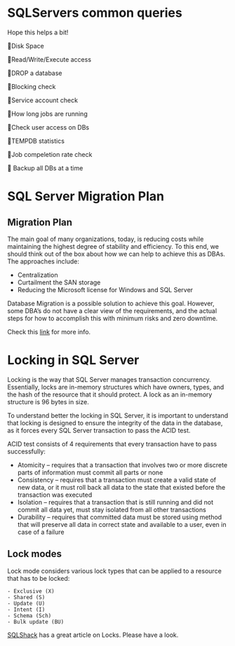 # SQLServers common queries
Hope this helps a bit!

:maple_leaf:Disk Space

:grapes:Read/Write/Execute access

:watermelon:DROP a database

:pineapple:Blocking check

:apple:Service account check

:lemon:How long jobs are running

:tomato:Check user access on DBs

:mango:TEMPDB statistics

:pear:Job compeletion rate check

🌺 Backup all DBs at a time




# SQL Server Migration Plan
## Migration Plan
The main goal of many organizations, today, is reducing costs while maintaining the highest degree of stability and efficiency. To this end, we should think out of the box about how we can help to achieve this as DBAs. The approaches include:

   - Centralization
   - Curtailment the SAN storage
   - Reducing the Microsoft license for Windows and SQL Server

Database Migration is a possible solution to achieve this goal. However, some DBA’s do not have a clear view of the requirements, and the actual steps for how to accomplish this with minimum risks and zero downtime. 

Check this [link](https://www.sqlshack.com/sql-server-database-migration-best-practices-low-risk-downtime/) for more info.

#  Locking in SQL Server
Locking is the way that SQL Server manages transaction concurrency. Essentially, locks are in-memory structures which have owners, types, and the hash of the resource that it should protect. A lock as an in-memory structure is 96 bytes in size. 

To understand better the locking in SQL Server, it is important to understand that locking is designed to ensure the integrity of the data in the database, as it forces every SQL Server transaction to pass the ACID test. 

ACID test consists of 4 requirements that every transaction have to pass successfully: 

   - Atomicity – requires that a transaction that involves two or more discrete parts of information must commit all parts or none
   - Consistency – requires that a transaction must create a valid state of new data, or it must roll back all data to the state that existed before the transaction was executed
   - Isolation – requires that a transaction that is still running and did not commit all data yet, must stay isolated from all other transactions
   - Durability – requires that committed data must be stored using method that will preserve all data in correct state and available to a user, even in case of a failure

## Lock modes
Lock mode considers various lock types that can be applied to a resource that has to be locked:
 
    - Exclusive (X)
    - Shared (S)
    - Update (U)
    - Intent (I)
    - Schema (Sch)
    - Bulk update (BU)
    
[SQLShack](https://www.sqlshack.com/locking-sql-server/) has a great article on Locks. Please have a look.
